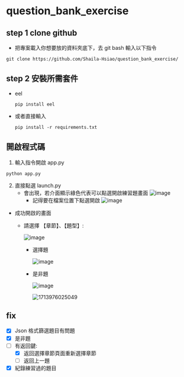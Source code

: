 # question_bank_exercise

## step 1 clone github
- 把專案載入你想要放的資料夾底下，去 git bash 輸入以下指令
```
git clone https://github.com/Shaila-Hsiao/question_bank_exercise/
```
## step 2 安裝所需套件
- eel
  ```
  pip install eel
  ```
- 或者直接輸入
  ```
  pip install -r requirements.txt
  ```
## 開啟程式碼
1. 輸入指令開啟 app.py
```
python app.py
```
2. 直接點選 launch.py
   - 會出現，若介面顯示綠色代表可以點選開啟練習題畫面
     ![image](https://github.com/Shaila-Hsiao/question_bank_exercise/assets/105621058/7da4183f-b2ac-44e2-8a61-4e85a4009e90)
     - 記得要在檔案位置下點選開啟
     ![image](https://github.com/Shaila-Hsiao/question_bank_exercise/assets/105621058/b425d7b5-3952-442d-bb86-9a11a504d31d)
  - 成功開啟的畫面
    - 請選擇 【章節】、【題型】:

      ![image](https://github.com/Shaila-Hsiao/question_bank_exercise/assets/105621058/c736f212-9694-43eb-ab56-ade0f57655ed)

      - 選擇題

        ![image](https://github.com/Shaila-Hsiao/question_bank_exercise/assets/105621058/f147679b-5297-424e-b591-2a4f308677bb)

      - 是非題

        ![image](https://github.com/Shaila-Hsiao/question_bank_exercise/assets/105621058/aef336a5-6457-41b8-9eb8-a930a0b51d65)

        ![1713976025049](https://github.com/Shaila-Hsiao/question_bank_exercise/assets/105621058/3c736115-5d1c-49e0-be7a-269674065e78)

## fix
- [X] Json 格式篩選題目有問題 
- [X] 是非題
- [ ] 有返回鍵:
  - [X] 返回選擇章節頁面重新選擇章節
  - [ ] 返回上一題
- [X] 紀錄練習過的題目
